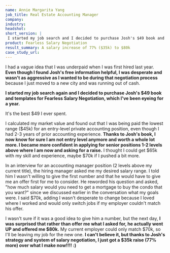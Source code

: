```yaml
---
name: Annie Margarita Yang
job_title: Real Estate Accounting Manager
company: 
industry: 
headshot: 
short_version: |
 I started my job search and I decided to purchase Josh's $49 book and templates, which I've been eyeing for a year. **I can't believe it, but thanks to Josh's strategy and system of salary negotiation, I just got an offer of $80k for a new job – a $35k raise (77% more) over what I make now!!!! :)**
product: Fearless Salary Negotiation
result_summary: A salary increase of 77% ($35k) to $80k
case_study_url: 
---
```


I had a vague idea that I was underpaid when I was first hired last year. **Even though I found Josh's free information helpful, I was desperate and wasn't as aggressive as I wanted to be during that negotiation process** because I just moved to a new city and was running out of cash.

**I started my job search again and I decided to purchase Josh's $49 book and templates for Fearless Salary Negotiation, which I've been eyeing for a year.**

It's the best $49 I ever spent.

I calculated my market value and found out that I was being paid the lowest range ($45k) for an entry-level private accounting position, even though I had 2-3 years of prior accounting experience. **Thanks to Josh's book, I now know for sure I am not entry level anymore and worth a whole lot more. I became more confident in applying for senior positions 1-2 levels above where I am now and asking for a raise.** I thought I could get $65k with my skill and experience, maybe $70k if I pushed a bit more.

In an interview for an accounting manager position (2 levels above my current title), the hiring manager asked me my desired salary range. I told him I wasn't willing to give the first number and that he would have to give me an offer first for me to consider. He reworded his question and asked, "how much salary would you need to get a mortgage to buy the condo that you want?" since we discussed earlier in the conversation what my goals were. I said $70k, adding I wasn't desperate to change because I loved where I worked and would only switch jobs if my employer couldn't match his offer.

I wasn't sure if it was a good idea to give him a number, but the next day, **I was surprised that rather than offer me what I asked for, he actually went UP and offered me $80k.** My current employer could only match $70k, so I'll be leaving my job for the new one. **I can't believe it, but thanks to Josh's strategy and system of salary negotiation, I just got a $35k raise (77% more) over what I make now!!!! :)**